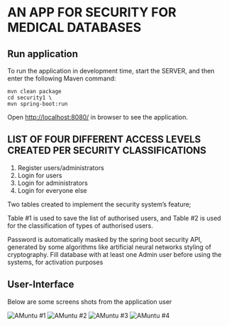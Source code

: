#  AN APP FOR SECURITY FOR MEDICAL DATABASES

## Run application

To run the application in development time, start the SERVER, and then enter the following Maven command:  

```
mvn clean package
cd security1 \
mvn spring-boot:run

```

Open [http://localhost:8080/](http://localhost:8080/) in browser to see the application.


##  LIST OF FOUR DIFFERENT ACCESS LEVELS CREATED PER SECURITY CLASSIFICATIONS

1. Register users/administrators
2. Login for users
3. Login for administrators
4. Login for everyone else

Two tables created to implement the security system’s feature; 

Table #1 is used to save the list of authorised users, and 
Table #2 is used for the classification of types of  authorised users. 

Password is automatically masked by the spring boot security API, generated by some algorithms like artificial neural networks styling of cryptography. Fill database with at least one Admin user before using the systems, for activation purposes


## User-Interface

Below are some screens shots from the application user

![ AMuntu #1](https://github.com/LINOSNCHENA/Angular-Three-API-backends-in-two-frontends-FS7/blob/master/uxViews/page1.png)
![ AMuntu #2 ](https://github.com/LINOSNCHENA/Angular-Three-API-backends-in-two-frontends-FS7/blob/master/uxViews/page1.png)
![ AMuntu #3 ](https://github.com/LINOSNCHENA/Angular-Three-API-backends-in-two-frontends-FS7/blob/master/uxViews/page1.png)
![ AMuntu #4 ](https://github.com/LINOSNCHENA/Angular-Three-API-backends-in-two-frontends-FS7/blob/master/uxViews/page1.png)
